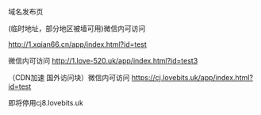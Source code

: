 域名发布页


(临时地址，部分地区被墙可用)微信内可访问

http://1.xqian66.cn/app/index.html?id=test


微信内可访问
http://1.love-520.uk/app/index.html?id=test3


（CDN加速  国外访问块）微信内可访问
https://cj.lovebits.uk/app/index.html?id=test


即将停用cj8.lovebits.uk
